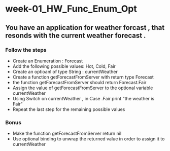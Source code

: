 # week-01_HW_Func_Enum_Opt

## You have an application for weather forcast ,  that resonds with the current weather forecast  .

### Follow the steps
- Create an Enumeration : Forecast
- Add the following possible values: Hot, Cold, Fair
- Create an optioanl of type String : currentWeather
- Create a function getForecastFromServer with return type Forecast 
- the function getForecastFromServer should return Forecast.Fair 
- Assign the value of getForecastFromServer to the optional variable currentWeather
- Using Switch on currentWeather , in Case .Fair print "the weather is Fair"
- Repeat the last step for the remaining possible values


### Bonus
- Make the function getForecastFromServer return nil
- Use optional binding to unwrap the returned value in order to assign it to currentWeather 
